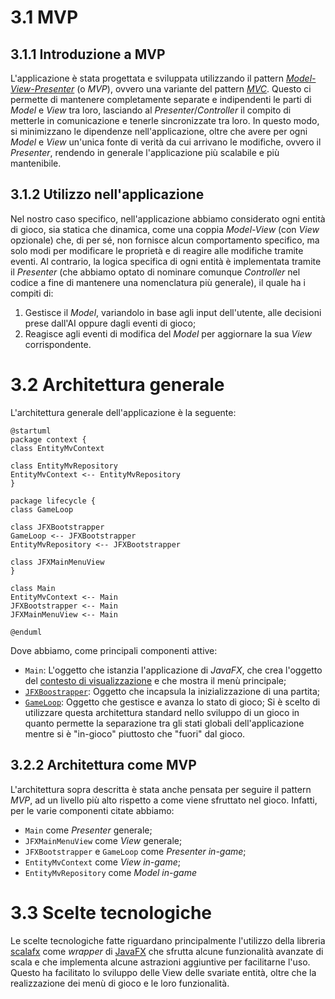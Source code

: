 # 3.1 MVP
## 3.1.1 Introduzione a MVP
L'applicazione è stata progettata e sviluppata utilizzando il pattern [*Model-View-Presenter*](https://en.wikipedia.org/wiki/Model%E2%80%93view%E2%80%93presenter) (o *MVP*), ovvero una variante del pattern [*MVC*](https://en.wikipedia.org/wiki/Model%E2%80%93view%E2%80%93controller).
Questo ci permette di mantenere completamente separate e indipendenti le parti di *Model* e *View* tra loro, lasciando al *Presenter*/*Controller* il compito di metterle in comunicazione e tenerle sincronizzate tra loro.
In questo modo, si minimizzano le dipendenze nell'applicazione, oltre che avere per ogni *Model* e *View* un'unica fonte di verità da cui arrivano le modifiche, ovvero il *Presenter*, rendendo in generale l'applicazione più scalabile e più mantenibile.
## 3.1.2 Utilizzo nell'applicazione
Nel nostro caso specifico, nell'applicazione abbiamo considerato ogni entità di gioco, sia statica che dinamica, come una coppia *Model-View* (con *View* opzionale) che, di per sé, non fornisce alcun comportamento specifico, ma solo modi per modificare le proprietà e di reagire alle modifiche tramite eventi.
Al contrario, la logica specifica di ogni entità è implementata tramite il *Presenter* (che abbiamo optato di nominare comunque *Controller* nel codice a fine di mantenere una nomenclatura più generale), il quale ha i compiti di:
1. Gestisce il *Model*, variandolo in base agli input dell'utente, alle decisioni prese dall'AI oppure dagli eventi di gioco;
2. Reagisce agli eventi di modifica del *Model* per aggiornare la sua *View* corrispondente.
# 3.2 Architettura generale
L'architettura generale dell'applicazione è la seguente:
```plantuml
@startuml
package context {
class EntityMvContext

class EntityMvRepository
EntityMvContext <-- EntityMvRepository
}

package lifecycle {
class GameLoop

class JFXBootstrapper
GameLoop <-- JFXBootstrapper
EntityMvRepository <-- JFXBootstrapper

class JFXMainMenuView
}

class Main
EntityMvContext <-- Main
JFXBootstrapper <-- Main
JFXMainMenuView <-- Main

@enduml
```
Dove abbiamo, come principali componenti attive:
- `Main`: L'oggetto che istanzia l'applicazione di *JavaFX*, che crea l'oggetto del [contesto di visualizzazione](4_Design_di_dettaglio.md#4%202%20Contesto%20di%20visualizzazione) e che mostra il menù principale;
- [`JFXBoostrapper`](4_Design_di_dettaglio.md#4%203%201%20Bootstrapper):  Oggetto che incapsula la inizializzazione di una partita;
- [`GameLoop`](4_Design_di_dettaglio.md#4%203%202%20GameLoop): Oggetto che gestisce e avanza lo stato di gioco;
Si è scelto di utilizzare questa architettura standard nello sviluppo di un gioco in quanto permette la separazione tra gli stati globali dell'applicazione mentre si è "in-gioco" piuttosto che "fuori" dal gioco.
## 3.2.2 Architettura come MVP
L'architettura sopra descritta è stata anche pensata per seguire il pattern *MVP*, ad un livello più alto rispetto a come viene sfruttato nel gioco.
Infatti, per le varie componenti citate abbiamo:
- `Main` come *Presenter* generale;
- `JFXMainMenuView` come *View* generale;
- `JFXBootstrapper` e `GameLoop` come *Presenter in-game*;
- `EntityMvContext` come *View in-game*;
- `EntityMvRepository` come *Model in-game*
# 3.3 Scelte tecnologiche
Le scelte tecnologiche fatte riguardano principalmente l'utilizzo della libreria [scalafx](https://www.scalafx.org/) come *wrapper* di [JavaFX](https://openjfx.io/)  che sfrutta alcune funzionalità avanzate di scala e che implementa alcune astrazioni aggiuntive per facilitarne l'uso.
Questo ha facilitato lo sviluppo delle View delle svariate entità, oltre che la realizzazione dei menù di gioco e le loro funzionalità.